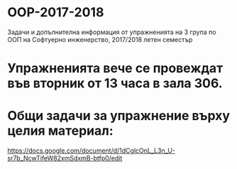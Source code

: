 # OOP-2017-2018
Задачи и допълнителна информация от упражненията на 3 група по ООП на Софтуерно инженерство, 2017/2018 летен семестър

# Упражненията вече се провеждат във вторник от 13 часа в зала 306.

# Общи задачи за упражнение върху целия материал:

https://docs.google.com/document/d/1dCglcOnL_L3n_U-sr7b_NcwTifeW82xmSdxmB-btfp0/edit

